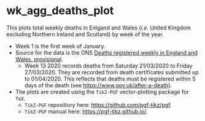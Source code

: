 # wk_agg_deaths_plot
This plots total weekly deaths in Enlgand and Wales (_i.e._ United Kingdom excluding Northern Ireland and Scotland) by week of the year.
* Week 1 is the first week of January.
* Source for the data is the ONS [Deaths registered weekly in England and Wales, provisional](https://www.ons.gov.uk/peoplepopulationandcommunity/birthsdeathsandmarriages/deaths/datasets/weeklyprovisionalfiguresondeathsregisteredinenglandandwales).
  * Week 13 2020 records deaths from Saturday 21/03/2020 to Friday 27/03/2020. They are recorded from death certificates submitted up to 01/04/2020. This reflects that deaths must be registered within 5 days of the death (see https://www.gov.uk/after-a-death).
* The plots are created using the `TikZ-PGF` vector-plotting package for `TeX`. 
  * `TikZ-PGF` repositiory here: https://github.com/pgf-tikz/pgf.
  * `TikZ-PGF` manual here: https://pgf-tikz.github.io/.
